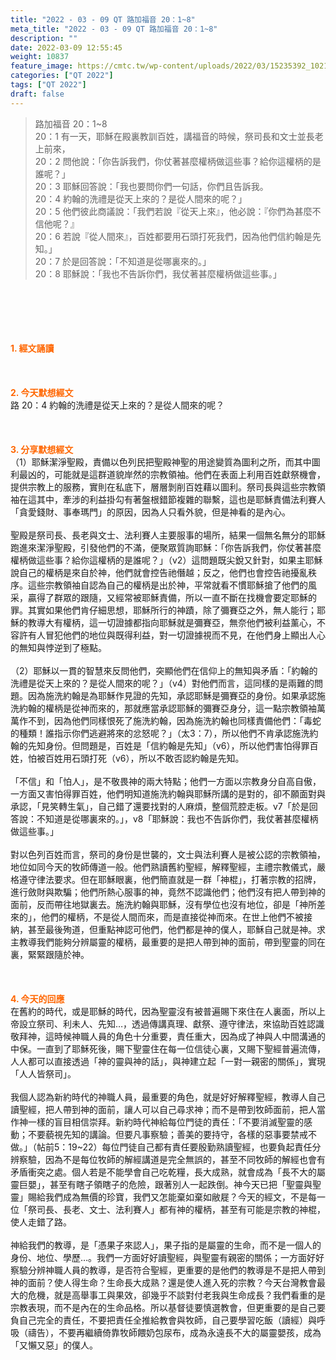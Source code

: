```yaml
---
title: "2022 - 03 - 09 QT 路加福音 20：1~8"
meta_title: "2022 - 03 - 09 QT 路加福音 20：1~8"
description: ""
date: 2022-03-09 12:55:45
weight: 10837
feature_image: https://cmtc.tw/wp-content/uploads/2022/03/15235392_10211799862337740_180693556567566654_o-1.webp
categories: ["QT 2022"]
tags: ["QT 2022"]
draft: false
---
```


<blockquote>路加福音 20：1~8<br />
20：1 有一天，耶穌在殿裏教訓百姓，講福音的時候，祭司長和文士並長老上前來，<br />
20：2 問他說：「你告訴我們，你仗著甚麼權柄做這些事？給你這權柄的是誰呢？」<br />
20：3 耶穌回答說：「我也要問你們一句話，你們且告訴我。<br />
20：4 約翰的洗禮是從天上來的？是從人間來的呢？」<br />
20：5 他們彼此商議說：「我們若說『從天上來』，他必說：『你們為甚麼不信他呢？』<br />
20：6 若說『從人間來』，百姓都要用石頭打死我們，因為他們信約翰是先知。」<br />
20：7 於是回答說：「不知道是從哪裏來的。」<br />
20：8 耶穌說：「我也不告訴你們，我仗著甚麼權柄做這些事。」</blockquote><br />
&nbsp;<br />
<br />
&nbsp;<br />
<br />
<span style="color: #ff6600;"><strong>1. </strong><strong>經文誦讀</strong></span><br />
<br />
<span style="color: #ff6600;"><strong> </strong></span><br />
<br />
<span style="color: #ff6600;"><strong>2. 今天默想</strong><strong>經文<br />
</strong></span>路 20：4 約翰的洗禮是從天上來的？是從人間來的呢？<br />
<br />
&nbsp;<br />
<br />
<span style="color: #ff6600;"><strong>3. 分享默想經文<br />
</strong></span>（1）耶穌潔淨聖殿，責備以色列民把聖殿神聖的用途變質為圖利之所，而其中圖利最凶的，可能就是這群道貌岸然的宗教領袖。他們在表面上利用百姓獻祭機會，提供宗教上的服務，實則在私底下，層層剝削百姓藉以圖利。祭司長與這些宗教領袖在這其中，牽涉的利益掛勾有著盤根錯節複雜的聯繫，這也是耶穌責備法利賽人「貪愛錢財、事奉瑪門」的原因，因為人只看外貌，但是神看的是內心。<br />
<br />
聖殿是祭司長、長老與文士、法利賽人主要服事的場所，結果一個無名無分的耶穌跑進來潔淨聖殿，引發他們的不滿，便聚眾質詢耶穌：「你告訴我們，你仗著甚麼權柄做這些事？給你這權柄的是誰呢？」（v2）這問題既尖銳又針對，如果主耶穌說自己的權柄是來自於神，他們就會控告祂僭越；反之，他們也會控告祂擾亂秩序。這些宗教領袖自認為自己的權柄是出於神，平常就看不慣耶穌搶了他們的風采，贏得了群眾的跟隨，又經常被耶穌責備，所以一直不斷在找機會要定耶穌的罪。其實如果他們肯仔細思想，耶穌所行的神蹟，除了彌賽亞之外，無人能行；耶穌的教導大有權柄，這一切證據都指向耶穌就是彌賽亞，無奈他們被利益薰心，不容許有人冒犯他們的地位與既得利益，對一切證據視而不見，在他們身上顯出人心的無知與悖逆到了極點。<br />
<br />
（2）耶穌以一貫的智慧來反問他們，突顯他們在信仰上的無知與矛盾：「約翰的洗禮是從天上來的？是從人間來的呢？」（v4）對他們而言，這同樣的是兩難的問題。因為施洗約翰是為耶穌作見證的先知，承認耶穌是彌賽亞的身份。如果承認施洗約翰的權柄是從神而來的，那就應當承認耶穌的彌賽亞身分，這一點宗教領袖萬萬作不到，因為他們同樣恨死了施洗約翰，因為施洗約翰也同樣責備他們：「毒蛇的種類！誰指示你們逃避將來的忿怒呢？」（太3：7），所以他們不肯承認施洗約翰的先知身份。但問題是，百姓是「信約翰是先知」（v6），所以他們害怕得罪百姓，怕被百姓用石頭打死（v6），所以不敢否認約翰是先知。<br />
<br />
「不信」和「怕人」，是不敬畏神的兩大特點；他們一方面以宗教身分自高自傲，一方面又害怕得罪百姓，他們明知道施洗約翰與耶穌所講的是對的，卻不願面對與承認，「見笑轉生氣」，自己錯了還要找對的人麻煩，整個荒腔走板。v7「於是回答說：不知道是從哪裏來的。」，v8「耶穌說：我也不告訴你們，我仗著甚麼權柄做這些事。」<br />
<br />
對以色列百姓而言，祭司的身份是世襲的，文士與法利賽人是被公認的宗教領袖，地位如同今天的牧師傳道一般。他們熟讀舊約聖經，解釋聖經，主禮宗教儀式，嚴格遵守律法要求。但在耶穌眼裏，他們簡直就是一群「神棍」，打著宗教的招牌，進行斂財與欺騙；他們所熱心服事的神，竟然不認識他們；他們沒有把人帶到神的面前，反而帶往地獄裏去。施洗約翰與耶穌，沒有學位也沒有地位，卻是「神所差來的」，他們的權柄，不是從人間而來，而是直接從神而來。在世上他們不被接納，甚至最後殉道，但重點神認可他們，他們都是神的僕人，耶穌自己就是神。求主教導我們能夠分辨屬靈的權柄，最重要的是把人帶到神的面前，帶到聖靈的同在裏，緊緊跟隨於神。<br />
<br />
&nbsp;<br />
<br />
<span style="color: #ff6600;"><strong>4. 今天的回應<br />
</strong></span>在舊約的時代，或是耶穌的時代，因為聖靈沒有被普遍賜下來住在人裏面，所以上帝設立祭司、利未人、先知…，透過傳講真理、獻祭、遵守律法，來協助百姓認識敬拜神，這時候神職人員的角色十分重要，責任重大，因為成了神與人中間溝通的中保。一直到了耶穌死後，賜下聖靈住在每一位信徒心裏，又賜下聖經普遍流傳，人人都可以直接透過「神的靈與神的話」，與神建立起「一對一親密的關係」，實現「人人皆祭司」。<br />
<br />
我個人認為新約時代的神職人員，最重要的角色，就是好好解釋聖經，教導人自己讀聖經，把人帶到神的面前，讓人可以自己尋求神；而不是帶到牧師面前，把人當作神一樣的盲目相信崇拜。新約時代神給每位門徒的責任：「不要消滅聖靈的感動；不要藐視先知的講論。但要凡事察驗；善美的要持守，各樣的惡事要禁戒不做。」（帖前5：19~22）每位門徒自己都有責任要殷勤熟讀聖經，也要負起責任分辨察驗，因為不是每位牧師的解經講道是完全無誤的，甚至不同牧師的解經也會有矛盾衝突之處。個人若是不能學會自己吃乾糧，長大成熟，就會成為「長不大的屬靈巨嬰」，甚至有瞎子領瞎子的危險，跟著別人一起跌倒。神今天已把「聖靈與聖靈」賜給我們成為無價的珍寶，我們又怎能棄如棄如敝屣？今天的經文，不是每一位「祭司長、長老、文士、法利賽人」都有神的權柄，甚至有可能是宗教的神棍，使人走錯了路。<br />
<br />
神給我們的教導，是「憑果子來認人」，果子指的是屬靈的生命，而不是一個人的身份、地位、學歷…。我們一方面好好讀聖經，與聖靈有親密的關係；一方面好好察驗分辨神職人員的教導，是否符合聖經，更重要的是他們的教導是不是把人帶到神的面前？使人得生命？生命長大成熟？還是使人進入死的宗教？今天台灣教會最大的危機，就是高舉事工與果效，卻幾乎不談對付老我與生命成長？我們看重的是宗教表現，而不是內在的生命品格。所以基督徒要慎選教會，但更重要的是自己要負自己完全的責任，不要把責任全推給教會與牧師，自己要學習吃飯（讀經）與呼吸（禱告），不要再繼續倚靠牧師餵奶包尿布，成為永遠長不大的屬靈嬰孩，成為「又懶又惡」的僕人。<br />
<br />
&nbsp;
        